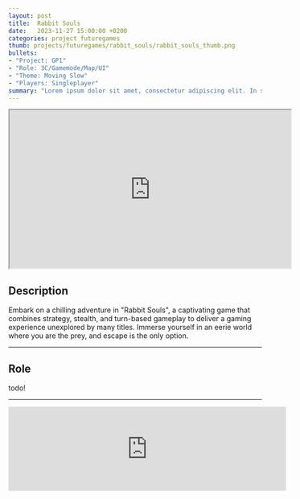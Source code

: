 ```yaml
---
layout: post
title:  Rabbit Souls
date:   2023-11-27 15:00:00 +0200
categories: project futuregames
thumb: projects/futuregames/rabbit_souls/rabbit_souls_thumb.png
bullets:
- "Project: GP1"
- "Role: 3C/Gamemode/Map/UI"
- "Theme: Moving Slow"
- "Players: Singleplayer"
summary: "Lorem ipsum dolor sit amet, consectetur adipiscing elit. In sollicitudin felis ac eros fringilla, eget convallis mi posuere. Nulla ut ultricies tortor, vel faucibus quam."
---
```


<iframe width="560" height="315" src="https://www.youtube.com/embed/FbnNTD4bcEw?si=pvOHL_KoZ2vWkhH8" title="YouTube video player" frameborder="1" allow="accelerometer; autoplay; clipboard-write; encrypted-media; gyroscope; picture-in-picture; web-share" referrerpolicy="strict-origin-when-cross-origin" allowfullscreen></iframe>

## Description
Embark on a chilling adventure in "Rabbit Souls", a captivating game that combines strategy, stealth, and turn-based gameplay to deliver a gaming experience unexplored by many titles. Immerse yourself in an eerie world where you are the prey, and escape is the only option.

___
## Role
todo!
___
<iframe src="https://www.itch.io/embed/2392002" width="552" height="167" frameborder="0"><a href="https://futuregames.itch.io/rabbit-souls">Rabbit Souls by Futuregames, Team 01</a></iframe>